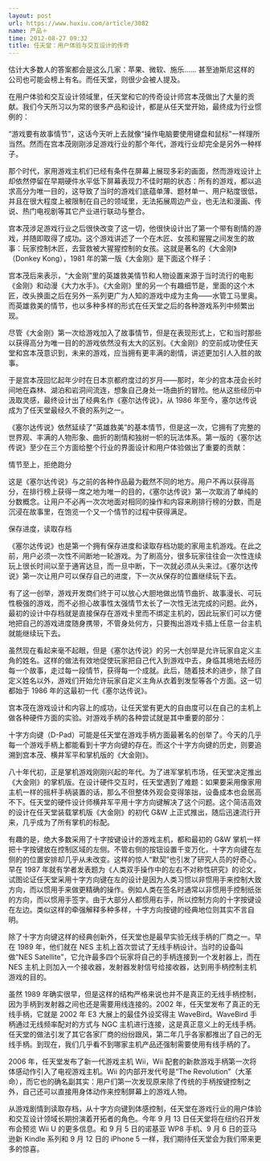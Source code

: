```yaml
---
layout: post
url: https://www.huxiu.com/article/3082
name: 产品＋
time: 2012-08-27 09:32
title: 任天堂：用户体验与交互设计的传奇
---
```

估计大多数人的答案都会是这么几家：苹果、微软、施乐…… 甚至迪斯尼这样的公司也可能会榜上有名。而任天堂，则很少会被人提及。

在用户体验和交互设计领域里，任天堂和它的传奇设计师宫本茂做出了大量的贡献。我们今天所习以为常的很多产品和设计，都是从任天堂开始，最终成为行业惯例的：

“游戏要有故事情节”，这话今天听上去就像“操作电脑要使用键盘和鼠标”一样理所当然。然而在宫本茂刚刚涉足游戏行业的那个年代，游戏行业却完全是另外一种样子。

那个时代，家用游戏主机们已经有条件在屏幕上展现多彩的画面，然而游戏设计上却依然停留在早期硬件水平低下屏幕表现力不佳时期的状态：所有的游戏，都以追求高分为唯一目的，这导致了当时的游戏们底蕴单薄、题材单一、用户粘度很低，并且在很大程度上被限制在自己的领域里，无法拓展周边产业，也无法和漫画、传说、热门电视剧等其它产业进行联动与整合。

宫本茂涉足游戏行业之后很快改变了这一切，他很快设计出了第一个带有剧情的游戏，并随即取得了成功。这个游戏讲述了一个在木匠、女孩和猩猩之间发生的故事：玩家控制木匠，去营救被大猩猩控制的女孩。这就是著名的《大金刚》（Donkey Kong），1981 年的第一版《大金刚》是下面这个样子：

宫本茂后来表示，“大金刚”里的英雄救美情节和人物设置来源于当时流行的电影《金刚》和动漫《大力水手》。《大金刚》里的另一个有趣细节是，里面的这个木匠，改头换面之后在另外一系列更广为人知的游戏中成为主角——水管工马里奥。而英雄救美的情节，也以多种多样的形式在任天堂之后的各种游戏系列中频繁出现。

尽管《大金刚》第一次给游戏加入了故事情节，但是在表现形式上，它和当时那些以获得高分为唯一目的的游戏依然没有太大的区别。《大金刚》的空前成功使任天堂和宫本茂意识到，未来的游戏，应当拥有更丰满的剧情，讲述更加引人入胜的故事。

于是宫本茂回忆起年少时在日本京都府度过的岁月——那时，年少的宫本茂会长时间地在森林、湖泊和岩洞间流连，想象自己身处一场曲折的冒险。他从这些经历中汲取灵感，最终设计出了经典名作《塞尔达传说》，从 1986 年至今，塞尔达传说成为了任天堂最经久不衰的系列之一。

《塞尔达传说》依然延续了“英雄救美”的基本情节，但是这一次，它拥有了完整的世界观、丰满的人物形象、曲折的剧情和独树一帜的玩法体系。第一版的《塞尔达传说》至少在三个方面给整个行业的界面设计和用户体验做出了重要的贡献：

情节至上，拒绝跑分

这是《塞尔达传说》与之前的各种作品最为截然不同的地方。用户不再以获得高分，在排行榜上获得一席之地为唯一的目的，《塞尔达传说》第一次取消了单纯的分数概念。让用户不必再一次次地面对相同的操作和内容来刷排行榜的分数，而是沉浸在故事里，在饱览一个又一个情节的过程中获得满足。

保存进度，读取存档

《塞尔达传说》也是第一个拥有保存进度和读取存档功能的家用主机游戏。在此之前，用户必须一次性不间断地一轮游戏。为了刷高分，很多玩家往往会一次性连续玩上很长时间以至于通宵达旦，而一旦中断，下一次就必须从头来过。《塞尔达传说》第一次让用户可以保存自己的进度，下一次从保存的位置继续玩下去。

有了这一创举，游戏开发商们终于可以放心大胆地做出情节曲折、故事漫长、可玩性极强的游戏，而不必担心故事性太强情节太长了一次性无法完成的问题。此外，最初的设计中存档就是直接保存在游戏卡里而不绑定主机的，因此玩家们可以方便地把自己的游戏进度随身携带，不管身处何方，只要掏出游戏卡插上任意一台主机就能继续玩下去。

虽然现在看起来毫不起眼，但是《塞尔达传说》的另一大创举是允许玩家自定义主角的姓名。这样的做法有效地促使玩家把自己代入到游戏中去，身临其境地去经历每一个故事，走过每一段情节，获得每一个成就。此后，随着技术的进步，除了自定义姓名以外，游戏们开始允许玩家自定义主角从衣着到发型等各个方面。这一切都始于 1986 年的这最初一代《塞尔达传说》。

宫本茂在游戏设计和内容上的成功，让任天堂有更大的自由度可以在自己的主机上做各种硬件方面的实验。对游戏手柄的各种尝试就是其中重要的部分：

十字方向键（D-Pad）可能是任天堂在游戏手柄方面最著名的创举了。今天的几乎每一个游戏手柄上都能看到十字方向键的存在。而这个十字方向键的历史，则要追溯到宫本茂、横井军平和掌机版的《大金刚》。

八十年代初，正是掌机游戏刚刚兴起的年代。为了进军掌机市场，任天堂决定推出《大金刚》的掌机版。在设计硬件交互时，任天堂遇到了难题：如果要采用像家用主机一样的摇杆手柄装置的话，那么不但整体外观会变得笨拙，设备成本也会居高不下。任天堂的硬件设计师横井军平用十字方向键解决了这个问题。这个简洁高效的设计在任天堂装载掌机版《大金刚》的初代 G&W 上正式推出，随后迅速流行开来，几乎成为了所有掌机的标配。

有趣的是，绝大多数采用了十字按键设计的游戏主机，都和最初的 G&W 掌机一样把十字按键放在控制区域的左侧。不管右侧的按钮设置千变万化，十字方向键在左侧的的位置安排却几乎从未改变。这样的惊人“默契”也引发了研究人员的好奇心。早在 1987 年就有学者发表题为《人类双手操作中的左右不对称性研究》的论文，试图论证任天堂采用十字方向键在左的设计是因为人类习惯以非惯用手来控制大致方向，而以惯用手来做更精确的操作。例如人类在签名时通常以非惯用手控制纸张的方向，而以惯用手签字。由于大部分人都惯用右手，所以控制方向的十字按键设在左边。类似这样的牵强解释多种多样，十字方向按键的经典地位则其实不言自明。

除了十字方向键这样的经典创新外，任天堂也是最早实验无线手柄的厂商之一。早在 1989 年，他们就在 NES 主机上首次尝试了无线手柄设计。当时的设备叫做“NES Satellite”，它允许最多四个玩家将自己的手柄连接到一个发射器上，而在 NES 主机上则加入一个接收器，发射器发射信号给接收器，达到用手柄控制主机游戏的目的。

虽然 1989 年确实很早，但是这样的结构严格来说也并不是真正的无线手柄控制，因为手柄到发射器之间也还是需要用线连接的。2002 年，任天堂发布了真正的无线手柄，它就是 2002 年 E3 大展上的最佳外设奖得主 WaveBird。WaveBird 手柄通过无线频率配对的方式与 NGC 主机进行连接，这是真正意义上的无线手柄。任天堂的做法引发了其它各家厂商的纷纷跟风，第二年几乎各家都推出了自己的无线手柄。到现在，我们几乎看不到哪家主机产品还强制需要使用有线手柄的了。

2006 年，任天堂发布了新一代游戏主机 Wii，Wii 配套的新款游戏手柄第一次将体感动作引入了电视游戏主机。Wii 的内部开发代号是“The Revolution”（大革命），而它也的确名副其实：用户们第一次发现原来除了传统的手柄按键控制之外，自己还可以直接用身体动作来控制屏幕上的游戏人物。

从游戏剧情到读取存档，从十字方向键到体感控制，任天堂在游戏行业的用户体验和交互设计领域长期扮演着开拓者的角色。今年 9 月 13 日任天堂将在纽约召开发布会预览 Wii U 的更多信息。和 9 月 5 日的诺基亚 WP8 手机、9 月 6 日的亚马逊新 Kindle 系列和 9 月 12 日的 iPhone 5 一样，我们期待任天堂会为我们带来更多的惊喜。

